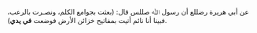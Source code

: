 عن أبي هريرة رضللع أن رسول ﷲ صللس قال: (بعثت بجوامع الكلم، ونصـرت بالرعب، فبينا أنا نائم أتيت بمفاتيح خزائن الأرض فوضعت **في يدي**).